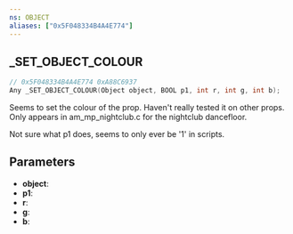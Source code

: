 ```yaml
---
ns: OBJECT
aliases: ["0x5F048334B4A4E774"]
---
```

## _SET_OBJECT_COLOUR

```c
// 0x5F048334B4A4E774 0xA88C6937
Any _SET_OBJECT_COLOUR(Object object, BOOL p1, int r, int g, int b);
```

Seems to set the colour of the prop. Haven't really tested it on other props.
Only appears in am_mp_nightclub.c for the nightclub dancefloor.

Not sure what p1 does, seems to only ever be '1' in scripts.

## Parameters
* **object**: 
* **p1**: 
* **r**:
* **g**:
* **b**:
